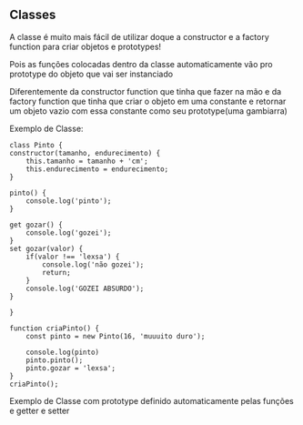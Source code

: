 ## Classes 

A classe é muito mais fácil de utilizar doque a constructor e a factory function para criar objetos e prototypes!

Pois as funções colocadas dentro da classe automaticamente vão pro prototype do objeto que vai ser instanciado

Diferentemente da constructor function que tinha que fazer na mão e da factory function que tinha que criar o objeto em uma constante e retornar um objeto vazio com essa constante como seu prototype(uma gambiarra)

Exemplo de Classe:

    class Pinto {
    constructor(tamanho, endurecimento) {
        this.tamanho = tamanho + 'cm';
        this.endurecimento = endurecimento;
    }

    pinto() {
        console.log('pinto');
    }

    get gozar() {
        console.log('gozei');
    }
    set gozar(valor) {
        if(valor !== 'lexsa') {
            console.log('não gozei');
            return;
        }
        console.log('GOZEI ABSURDO');
    }

    }

    function criaPinto() {
        const pinto = new Pinto(16, 'muuuito duro');

        console.log(pinto)
        pinto.pinto();
        pinto.gozar = 'lexsa';
    }
    criaPinto();

Exemplo de Classe com prototype definido automaticamente pelas funções e getter e setter